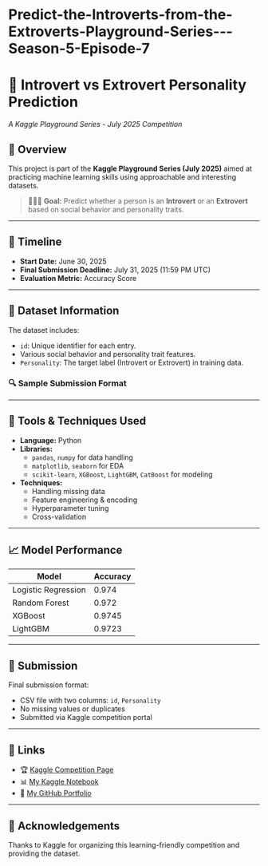 # Predict-the-Introverts-from-the-Extroverts-Playground-Series---Season-5-Episode-7

# 🧠 Introvert vs Extrovert Personality Prediction  
*A Kaggle Playground Series - July 2025 Competition*

## 📌 Overview

This project is part of the **Kaggle Playground Series (July 2025)** aimed at practicing machine learning skills using approachable and interesting datasets.

> 🧑‍🤝‍🧑 **Goal:** Predict whether a person is an **Introvert** or an **Extrovert** based on social behavior and personality traits.

---

## 📅 Timeline

- **Start Date:** June 30, 2025  
- **Final Submission Deadline:** July 31, 2025 (11:59 PM UTC)  
- **Evaluation Metric:** Accuracy Score

---

## 📂 Dataset Information

The dataset includes:
- `id`: Unique identifier for each entry.
- Various social behavior and personality trait features.
- `Personality`: The target label (Introvert or Extrovert) in training data.

### 🔍 Sample Submission Format


---

## 🧰 Tools & Techniques Used

- **Language:** Python  
- **Libraries:**  
  - `pandas`, `numpy` for data handling  
  - `matplotlib`, `seaborn` for EDA  
  - `scikit-learn`, `XGBoost`, `LightGBM`, `CatBoost` for modeling  
- **Techniques:**  
  - Handling missing data  
  - Feature engineering & encoding  
  - Hyperparameter tuning  
  - Cross-validation  

---

## 📈 Model Performance

| Model               | Accuracy |
|---------------------|----------|
| Logistic Regression | 0.974     |
| Random Forest       | 0.972     |
| XGBoost             | 0.9745    |
| LightGBM            | 0.9723     |

---

## 📌 Submission

Final submission format:
- CSV file with two columns: `id`, `Personality`
- No missing values or duplicates
- Submitted via Kaggle competition portal

---

## 🔗 Links

- 🏆 [Kaggle Competition Page](https://www.kaggle.com/competitions/playground-series-s5e7)
- 📊 [My Kaggle Notebook](https://www.kaggle.com/code/udaykanchanpally/predicting-with-interactive-eda-and-boosting)
- 💼 [My GitHub Portfolio](https://github.com/udaykanchanpally)

---

## 🙌 Acknowledgements

Thanks to Kaggle for organizing this learning-friendly competition and providing the dataset.

